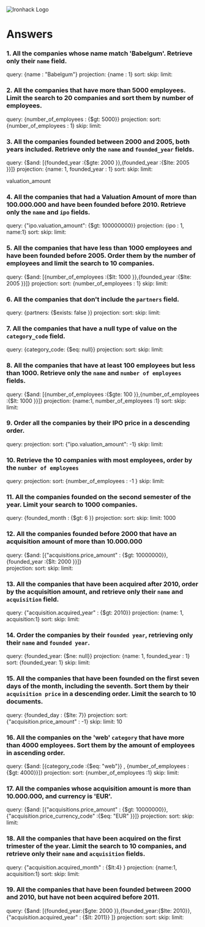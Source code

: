 ![Ironhack Logo](https://i.imgur.com/1QgrNNw.png)

# Answers

### 1. All the companies whose name match 'Babelgum'. Retrieve only their `name` field.

<!-- Your Code Goes Here -->
query: {name : "Babelgum"}
projection: {name : 1}
sort: 
skip: 
limit: 

### 2. All the companies that have more than 5000 employees. Limit the search to 20 companies and sort them by **number of employees**.

<!-- Your Code Goes Here -->
query: {number_of_employees : {$gt: 5000}}
projection: 
sort: {number_of_employees : 1}
skip: 
limit: 
### 3. All the companies founded between 2000 and 2005, both years included. Retrieve only the `name` and `founded_year` fields.

<!-- Your Code Goes Here -->
query: {$and: [{founded_year
:{$gte: 2000 }},{founded_year
:{$lte: 2005 }}]}
projection: {name: 1, founded_year
: 1}
sort: 
skip: 
limit: 

valuation_amount
### 4. All the companies that had a Valuation Amount of more than 100.000.000 and have been founded before 2010. Retrieve only the `name` and `ipo` fields.

<!-- Your Code Goes Here -->
query: {"ipo.valuation_amount": {$gt: 100000000}}
projection: {ipo : 1, name:1}
sort: 
skip: 
limit: 

### 5. All the companies that have less than 1000 employees and have been founded before 2005. Order them by the number of employees and limit the search to 10 companies.

<!-- Your Code Goes Here -->
query: {$and: [{number_of_employees :{$lt: 1000 }},{founded_year :{$lte: 2005 }}]}
projection: 
sort: {number_of_employees : 1}
skip: 
limit: 
### 6. All the companies that don't include the `partners` field.

<!-- Your Code Goes Here -->
query: {partners: {$exists: false }}
projection: 
sort: 
skip: 
limit: 
### 7. All the companies that have a null type of value on the `category_code` field.

<!-- Your Code Goes Here -->
query: {category_code: {$eq: null}}
projection: 
sort: 
skip: 
limit: 
### 8. All the companies that have at least 100 employees but less than 1000. Retrieve only the `name` and `number of employees` fields.

<!-- Your Code Goes Here -->
query: {$and: [{number_of_employees :{$gte: 100 }},{number_of_employees :{$lt: 1000 }}]}
projection: {name:1, number_of_employees :1}
sort: 
skip: 
limit: 
### 9. Order all the companies by their IPO price in a descending order.

<!-- Your Code Goes Here -->
query: 
projection: 
sort: {"ipo.valuation_amount": -1}
skip: 
limit: 
### 10. Retrieve the 10 companies with most employees, order by the `number of employees`

<!-- Your Code Goes Here -->
query: 
projection: 
sort: {number_of_employees : -1 }
skip: 
limit: 
### 11. All the companies founded on the second semester of the year. Limit your search to 1000 companies.

<!-- Your Code Goes Here -->
query: {founded_month : {$gt: 6 }}
projection: 
sort: 
skip: 
limit: 1000
### 12. All the companies founded before 2000 that have an acquisition amount of more than 10.000.000

<!-- Your Code Goes Here -->
query: {$and: [{"acquisitions.price_amount" : {$gt: 10000000}}, {founded_year :{$lt: 2000 }}]}  
projection: 
sort: 
skip: 
limit: 
### 13. All the companies that have been acquired after 2010, order by the acquisition amount, and retrieve only their `name` and `acquisition` field.

<!-- Your Code Goes Here -->
query: {"acquisition.acquired_year" : {$gt: 2010}}
projection: {name: 1, acquisition:1}
sort: 
skip: 
limit: 
### 14. Order the companies by their `founded year`, retrieving only their `name` and `founded year`.

<!-- Your Code Goes Here -->
query: {founded_year: {$ne: null}} 
projection: {name: 1, founded_year
: 1}
sort: {founded_year: 1}
skip: 
limit: 
### 15. All the companies that have been founded on the first seven days of the month, including the seventh. Sort them by their `acquisition price` in a descending order. Limit the search to 10 documents.

<!-- Your Code Goes Here -->
query: {founded_day : {$lte: 7}}
projection: 
sort: {"acquisition.price_amount" : -1}
skip: 
limit: 10
### 16. All the companies on the 'web' `category` that have more than 4000 employees. Sort them by the amount of employees in ascending order.

<!-- Your Code Goes Here -->
query: {$and: [{category_code :{$eq: "web"}} , {number_of_employees :{$gt: 4000}}]}
projection: 
sort: {number_of_employees :1}
skip: 
limit: 
### 17. All the companies whose acquisition amount is more than 10.000.000, and currency is 'EUR'.

<!-- Your Code Goes Here -->
query: {$and: [{"acquisitions.price_amount" : {$gt: 10000000}}, {"acquisition.price_currency_code"
 :{$eq: "EUR" }}]} 
projection: 
sort: 
skip: 
limit: 
### 18. All the companies that have been acquired on the first trimester of the year. Limit the search to 10 companies, and retrieve only their `name` and `acquisition` fields.

<!-- Your Code Goes Here -->
query: {"acquisition.acquired_month" : {$lt:4}
 }
projection: {name:1, acquisition:1}
sort: 
skip: 
limit: 
### 19. All the companies that have been founded between 2000 and 2010, but have not been acquired before 2011.

<!-- Your Code Goes Here -->
query: {$and: [{founded_year:{$gte: 2000 }},{founded_year:{$lte: 2010}}, {"acquisition.acquired_year" : {$lt: 2011}} ]}
projection: 
sort: 
skip: 
limit: 